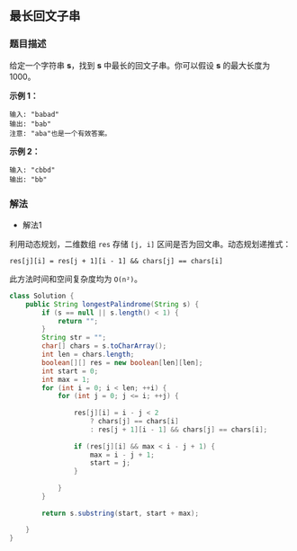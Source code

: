 ## 最长回文子串
### 题目描述

给定一个字符串 **s**，找到 **s** 中最长的回文子串。你可以假设 **s** 的最大长度为1000。

**示例 1：**
```
输入: "babad"
输出: "bab"
注意: "aba"也是一个有效答案。
```

**示例 2：**
```
输入: "cbbd"
输出: "bb"
```

### 解法
- 解法1

利用动态规划，二维数组 `res` 存储 `[j, i]` 区间是否为回文串。动态规划递推式：

`res[j][i] = res[j + 1][i - 1] && chars[j] == chars[i]`

此方法时间和空间复杂度均为 `O(n²)`。

```java
class Solution {
    public String longestPalindrome(String s) {
        if (s == null || s.length() < 1) {
            return "";
        }
        String str = "";
        char[] chars = s.toCharArray();
        int len = chars.length;
        boolean[][] res = new boolean[len][len];
        int start = 0;
        int max = 1;
        for (int i = 0; i < len; ++i) {
            for (int j = 0; j <= i; ++j) {
                
                res[j][i] = i - j < 2
                    ? chars[j] == chars[i]
                    : res[j + 1][i - 1] && chars[j] == chars[i];
                
                if (res[j][i] && max < i - j + 1) {
                    max = i - j + 1;
                    start = j;
                }
                    
            }
        }
        
        return s.substring(start, start + max);
        
    }
}
```

